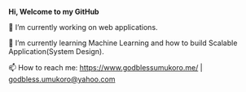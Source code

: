 **Hi, Welcome to my GitHub**

🔭 I’m currently working on web applications.

🌱 I’m currently learning Machine Learning and how to build Scalable Application(System Design).

📫 How to reach me: https://www.godblessumukoro.me/ | godbless.umukoro@yahoo.com


